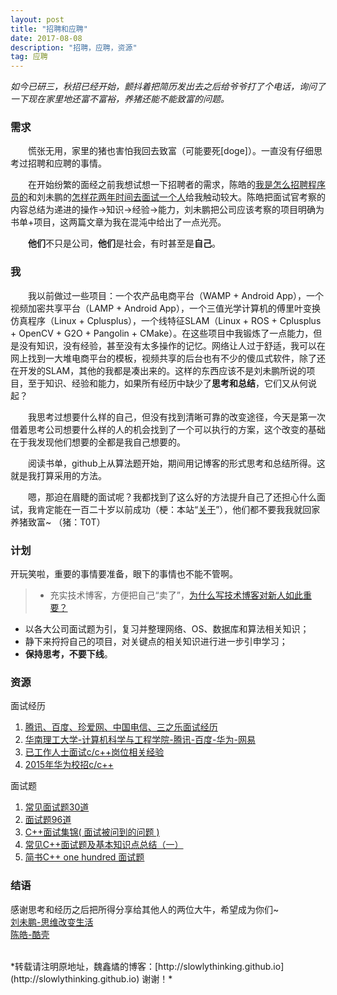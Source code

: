 ```yaml
---
layout: post
title: "招聘和应聘"
date: 2017-08-08 
description: "招聘，应聘，资源"
tag: 应聘 
---   
```


*如今已研三，秋招已经开始，颤抖着把简历发出去之后给爷爷打了个电话，询问了一下现在家里地还富不富裕，养猪还能不能致富的问题。*

### 需求

　　慌张无用，家里的猪也害怕我回去致富（可能要死[doge]）。一直没有仔细思考过招聘和应聘的事情。

　　在开始纷繁的面经之前我想试想一下招聘者的需求，陈皓的[我是怎么招聘程序员的](http://coolshell.cn/?s=%E6%88%91%E6%98%AF%E6%80%8E%E4%B9%88%E6%8B%9B%E8%81%98%E7%A8%8B%E5%BA%8F%E5%91%98%E7%9A%84)和刘未鹏的[怎样花两年时间去面试一个人](http://mindhacks.cn/2011/11/04/how-to-interview-a-person-for-two-years/)给我触动较大。陈皓把面试官考察的内容总结为递进的操作->知识->经验->能力，刘未鹏把公司应该考察的项目明确为书单+项目，这两篇文章为我在混沌中给出了一点光亮。

　　**他们**不只是公司，**他们**是社会，有时甚至是**自己**。

### 我

　　我以前做过一些项目：一个农产品电商平台（WAMP + Android App），一个视频加密共享平台（LAMP + Android App），一个三值光学计算机的傅里叶变换仿真程序（Linux + Cplusplus），一个线特征SLAM（Linux + ROS + Cplusplus + OpenCV + G2O + Pangolin + CMake）。在这些项目中我锻炼了一点能力，但是没有知识，没有经验，甚至没有太多操作的记忆。网络让人过于舒适，我可以在网上找到一大堆电商平台的模板，视频共享的后台也有不少的傻瓜式软件，除了还在开发的SLAM，其他的我都是凑出来的。这样的东西应该不是刘未鹏所说的项目，至于知识、经验和能力，如果所有经历中缺少了**思考和总结**，它们又从何说起？

　　我思考过想要什么样的自己，但没有找到清晰可靠的改变途径，今天是第一次借着思考公司想要什么样的人的机会找到了一个可以执行的方案，这个改变的基础在于我发现他们想要的全都是我自己想要的。

　　阅读书单，github上从算法题开始，期间用记博客的形式思考和总结所得。这就是我打算采用的方法。

　　嗯，那迫在眉睫的面试呢？我都找到了这么好的方法提升自己了还担心什么面试，我肯定能在一百二十岁以前成功（梗：本站“[关于](http://slowlythinking.github.io/about/)”），他们都不要我我就回家养猪致富~ （猪：T0T）

### 计划

开玩笑啦，重要的事情要准备，眼下的事情也不能不管啊。

>- 充实技术博客，方便把自己“卖了”，[为什么写技术博客对新人如此重要？](http://blog.csdn.net/oiio/article/details/6913156)
- 以各大公司面试题为引，复习并整理网络、OS、数据库和算法相关知识；
- 静下来捋捋自己的项目，对关键点的相关知识进行进一步引申学习；
- **保持思考，不要下线**。

### 资源

面试经历
1. [腾讯、百度、珍爱网、中国电信、三之乐面试经历](http://www.ganecheng.tech/blog/54142709.html) 
2. [华南理工大学-计算机科学与工程学院-腾讯-百度-华为-网易](http://www.cnblogs.com/haore147/p/3904494.html) 
3. [已工作人士面试c/c++岗位相关经验](http://blog.csdn.net/chen825919148/article/details/8244734)
4. [2015年华为校招c/c++](http://blog.csdn.net/longaiqian9/article/details/38821991)

面试题
 1. [常见面试题30道](http://blog.csdn.net/wdzxl198/article/details/9102759/)
 2. [面试题96道](http://blog.csdn.net/hero_myself/article/details/50962448)
 3. [C++面试集锦( 面试被问到的问题 )](http://www.cnblogs.com/Y1Focus/p/6707121.html)
 4. [常见C++面试题及基本知识点总结（一）](http://www.cnblogs.com/LUO77/p/5771237.html)
 5. [简书C++ one hundred 面试题](http://www.jianshu.com/p/06d2f28d0747)
 
### 结语

感谢思考和经历之后把所得分享给其他人的两位大牛，希望成为你们~   
[刘未鹏-思维改变生活](http://mindhacks.cn/)            
[陈皓-酷壳](http://coolshell.cn/)



<br>
*转载请注明原地址，魏鑫燏的博客：[http://slowlythinking.github.io](http://slowlythinking.github.io) 谢谢！*
